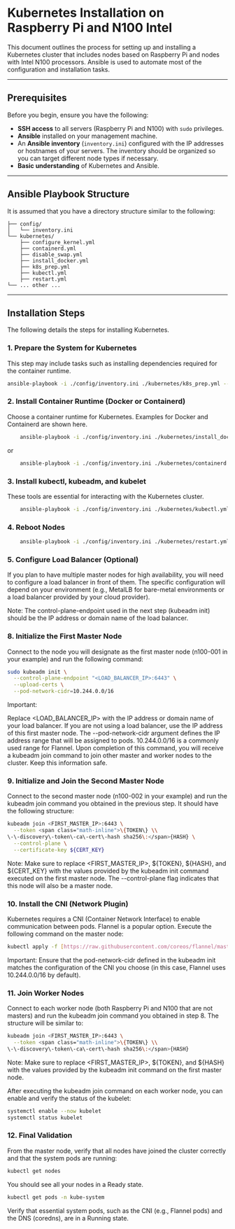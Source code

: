 # Kubernetes Installation on Raspberry Pi and N100 Intel

This document outlines the process for setting up and installing a Kubernetes cluster that includes nodes based on Raspberry Pi and nodes with Intel N100 processors. Ansible is used to automate most of the configuration and installation tasks.

---
## Prerequisites

Before you begin, ensure you have the following:

* **SSH access** to all servers (Raspberry Pi and N100) with `sudo` privileges.
* **Ansible** installed on your management machine.
* An **Ansible inventory** (`inventory.ini`) configured with the IP addresses or hostnames of your servers. The inventory should be organized so you can target different node types if necessary.
* **Basic understanding** of Kubernetes and Ansible.

---
## Ansible Playbook Structure

It is assumed that you have a directory structure similar to the following:

    ├── config/
    │   └── inventory.ini
    └── kubernetes/
        ├── configure_kernel.yml
        ├── containerd.yml
        ├── disable_swap.yml
        ├── install_docker.yml
        ├── k8s_prep.yml
        ├── kubectl.yml
        ├── restart.yml
    └── ... other ...

----
## Installation Steps

The following details the steps for installing Kubernetes.

### 1. Prepare the System for Kubernetes

This step may include tasks such as installing dependencies required for the container runtime.

```bash
ansible-playbook -i ./config/inventory.ini ./kubernetes/k8s_prep.yml --ask-become-pass
```

### 2. Install Container Runtime (Docker or Containerd)

Choose a container runtime for Kubernetes. Examples for Docker and Containerd are shown here.

```bash
    ansible-playbook -i ./config/inventory.ini ./kubernetes/install_docker.yml --ask-become-pass
```

or 

```bash
    ansible-playbook -i ./config/inventory.ini ./kubernetes/containerd.yml --ask-become-pass
```

### 3. Install kubectl, kubeadm, and kubelet

These tools are essential for interacting with the Kubernetes cluster.

```bash
    ansible-playbook -i ./config/inventory.ini ./kubernetes/kubectl.yml --ask-become-pass
```

### 4. Reboot Nodes

```bash
    ansible-playbook -i ./config/inventory.ini ./kubernetes/restart.yml --ask-become-pass
```

### 5. Configure Load Balancer (Optional)

If you plan to have multiple master nodes for high availability, you will need to configure a load balancer in front of them. The specific configuration will depend on your environment (e.g., MetalLB for bare-metal environments or a load balancer provided by your cloud provider).

Note: The control-plane-endpoint used in the next step (kubeadm init) should be the IP address or domain name of the load balancer.

### 8. Initialize the First Master Node

Connect to the node you will designate as the first master node (n100-001 in your example) and run the following command:

```bash
sudo kubeadm init \
  --control-plane-endpoint "<LOAD_BALANCER_IP>:6443" \
  --upload-certs \
  --pod-network-cidr=10.244.0.0/16
```

Important:

Replace <LOAD_BALANCER_IP> with the IP address or domain name of your load balancer. If you are not using a load balancer, use the IP address of this first master node.
The --pod-network-cidr argument defines the IP address range that will be assigned to pods. 10.244.0.0/16 is a commonly used range for Flannel.
Upon completion of this command, you will receive a kubeadm join command to join other master and worker nodes to the cluster. Keep this information safe.

### 9. Initialize and Join the Second Master Node

Connect to the second master node (n100-002 in your example) and run the kubeadm join command you obtained in the previous step. It should have the following structure:

```bash
kubeadm join <FIRST_MASTER_IP>:6443 \
  --token <span class="math-inline">\{TOKEN\} \\
\-\-discovery\-token\-ca\-cert\-hash sha256\:</span>{HASH} \
  --control-plane \
  --certificate-key ${CERT_KEY}
```

Note: Make sure to replace <FIRST_MASTER_IP>, ${TOKEN}, ${HASH}, and ${CERT_KEY} with the values provided by the kubeadm init command executed on the first master node. The --control-plane flag indicates that this node will also be a master node.

### 10. Install the CNI (Network Plugin)

Kubernetes requires a CNI (Container Network Interface) to enable communication between pods. Flannel is a popular option. Execute the following command on the master node:

```bash
kubectl apply -f [https://raw.githubusercontent.com/coreos/flannel/master/Documentation/kube-flannel.yml](https://raw.githubusercontent.com/coreos/flannel/master/Documentation/kube-flannel.yml)
```

Important: Ensure that the pod-network-cidr defined in the kubeadm init matches the configuration of the CNI you choose (in this case, Flannel uses 10.244.0.0/16 by default).

### 11. Join Worker Nodes

Connect to each worker node (both Raspberry Pi and N100 that are not masters) and run the kubeadm join command you obtained in step 8. The structure will be similar to:

```bash
kubeadm join <FIRST_MASTER_IP>:6443 \
  --token <span class="math-inline">\{TOKEN\} \\
\-\-discovery\-token\-ca\-cert\-hash sha256\:</span>{HASH}
```

Note: Make sure to replace <FIRST_MASTER_IP>, ${TOKEN}, and ${HASH} with the values provided by the kubeadm init command on the first master node.

After executing the kubeadm join command on each worker node, you can enable and verify the status of the kubelet:

```bash
systemctl enable --now kubelet
systemctl status kubelet
```

### 12. Final Validation

From the master node, verify that all nodes have joined the cluster correctly and that the system pods are running:

```bash
kubectl get nodes
```

You should see all your nodes in a Ready state.

```bash
kubectl get pods -n kube-system
```

Verify that essential system pods, such as the CNI (e.g., Flannel pods) and the DNS (coredns), are in a Running state.